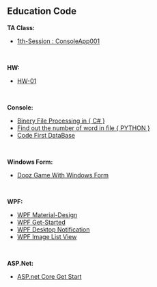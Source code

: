 ## Education Code
**TA Class:**
* [1th-Session : ConsoleApp001](https://github.com/MMovasaghi/Advanced-Programming/tree/master/Edu.Code/ConsoleApp001)

<br/>

**HW:**
* [HW-01](https://github.com/MMovasaghi/Advanced-Programming/blob/master/HW/HW1.pdf)

<br/>

**Console:**
* [Binery File Processing in { C# }](https://github.com/MMovasaghi/BinaryFileProcessing)
* [Find out the number of word in file { PYTHON }](https://github.com/MMovasaghi/Search-Word-InTEXT)
* [Code First DataBase](https://github.com/MMovasaghi/ASP.net-Core/tree/master/CodeFirstDB)

<br/>

**Windows Form:**
* [Dooz Game With Windows Form](https://github.com/MMovasaghi/Dooz)

<br/>

**WPF:**
* [WPF Material-Design](https://materialdesignicons.com)
* [WPF Get-Started]()
* [WPF Desktop Notification](https://github.com/MMovasaghi/Windows_Notification)
* [WPF Image List View](https://github.com/MMovasaghi/Image_ListView)

<br/>

**ASP.Net:**
* [ASP.net Core Get Start](https://github.com/MMovasaghi/ASP.net-Core)
